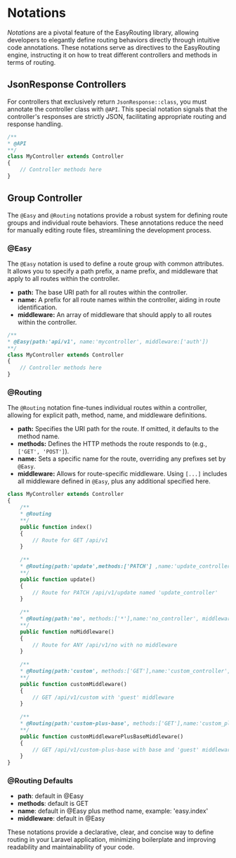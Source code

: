 # Notations

_Notations_ are a pivotal feature of the EasyRouting library, allowing developers to elegantly define routing behaviors directly through intuitive code annotations. These notations serve as directives to the EasyRouting engine, instructing it on how to treat different controllers and methods in terms of routing.

## JsonResponse Controllers

For controllers that exclusively return `JsonResponse::class`, you must annotate the controller class with `@API`. This special notation signals that the controller's responses are strictly JSON, facilitating appropriate routing and response handling.

```php 
/**
* @API
**/
class MyController extends Controller
{
    // Controller methods here
}
```

## Group Controller

The `@Easy` and `@Routing` notations provide a robust system for defining route groups and individual route behaviors. These annotations reduce the need for manually editing route files, streamlining the development process.

### @Easy

The `@Easy` notation is used to define a route group with common attributes. It allows you to specify a path prefix, a name prefix, and middleware that apply to all routes within the controller.

- **path:** The base URI path for all routes within the controller.
- **name:** A prefix for all route names within the controller, aiding in route identification.
- **middleware:** An array of middleware that should apply to all routes within the controller.

```php 
/**
* @Easy(path:'api/v1', name:'mycontroller', middleware:['auth'])
**/
class MyController extends Controller
{
    // Controller methods here
}
```

### @Routing

The `@Routing` notation fine-tunes individual routes within a controller, allowing for explicit path, method, name, and middleware definitions.

- **path:** Specifies the URI path for the route. If omitted, it defaults to the method name.
- **methods:** Defines the HTTP methods the route responds to (e.g., `['GET', 'POST']`).
- **name:** Sets a specific name for the route, overriding any prefixes set by `@Easy`.
- **middleware:** Allows for route-specific middleware. Using `[...]` includes all middleware defined in `@Easy`, plus any additional specified here.

```php 
class MyController extends Controller
{
    /**
    * @Routing
    **/
    public function index()
    {
        // Route for GET /api/v1
    }
    
    /**
    * @Routing(path:'update',methods:['PATCH'] ,name:'update_controller')
    **/
    public function update()
    {
        // Route for PATCH /api/v1/update named 'update_controller'
    }
    
    /**
    * @Routing(path:'no', methods:['*'],name:'no_controller', middleware:[])
    **/
    public function noMiddleware()
    {
        // Route for ANY /api/v1/no with no middleware
    }
    
    /**
    * @Routing(path:'custom', methods:['GET'],name:'custom_controller', middleware:['guest'])
    **/
    public function customMiddleware()
    {
        // GET /api/v1/custom with 'guest' middleware
    }
    
    /**
    * @Routing(path:'custom-plus-base', methods:['GET'],name:'custom_plus_base_controller', middleware:[...,'guest'])
    **/
    public function customMiddlewarePlusBaseMiddleware()
    {
        // GET /api/v1/custom-plus-base with base and 'guest' middleware
    }
}
```
###  @Routing Defaults
- **path**: default in @Easy
- **methods**: default is GET
- **name**: default in @Easy plus method name, example: 'easy.index'
- **middleware**: default in @Easy

These notations provide a declarative, clear, and concise way to define routing in your Laravel application, minimizing boilerplate and improving readability and maintainability of your code.

